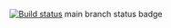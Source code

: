 [![Build status](https://ci.appveyor.com/api/projects/status/cf17klco6ax98pux?svg=true)](https://ci.appveyor.com/project/Mellisana/carddelivery)
main branch status badge
